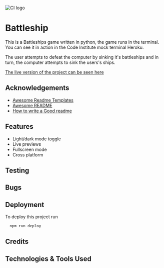 ![CI logo](https://codeinstitute.s3.amazonaws.com/fullstack/ci_logo_small.png)

# Battleship

This is a Battleships game written in python, the game runs in the terminal. You can see it in action in the Code Institute mock terminal Heroku.

The user attempts to defeat the computer by sinking it's battleships and in turn, the computer attempts to sink the users's ships.

[The live version of the project can be seen here](https://ci-battleship-pp3.herokuapp.com/)


## Acknowledgements

 - [Awesome Readme Templates](https://awesomeopensource.com/project/elangosundar/awesome-README-templates)
 - [Awesome README](https://github.com/matiassingers/awesome-readme)
 - [How to write a Good readme](https://bulldogjob.com/news/449-how-to-write-a-good-readme-for-your-github-project)


## Features

- Light/dark mode toggle
- Live previews
- Fullscreen mode
- Cross platform


## Testing
## Bugs
## Deployment

To deploy this project run

```bash
  npm run deploy
```


## Credits
## Technologies & Tools Used